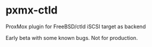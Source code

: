 # pxmx-ctld
ProxMox plugin for FreeBSD/ctld iSCSI target as backend

Early beta with some known bugs. Not for production.
